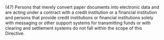(47) Persons that merely convert paper documents into electronic data and are acting under a contract with a credit institution or a financial institution and persons that provide credit institutions or financial institutions solely with messaging or other support systems for transmitting funds or with clearing and settlement systems do not fall within the scope of this Directive.